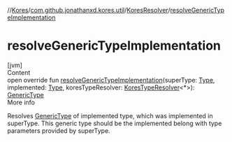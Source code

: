 //[Kores](../../index.md)/[com.github.jonathanxd.kores.util](../index.md)/[KoresResolver](index.md)/[resolveGenericTypeImplementation](resolve-generic-type-implementation.md)



# resolveGenericTypeImplementation  
[jvm]  
Content  
open override fun [resolveGenericTypeImplementation](resolve-generic-type-implementation.md)(superType: [Type](https://docs.oracle.com/javase/8/docs/api/java/lang/reflect/Type.html), implemented: [Type](https://docs.oracle.com/javase/8/docs/api/java/lang/reflect/Type.html), koresTypeResolver: [KoresTypeResolver](../../com.github.jonathanxd.kores.type/-kores-type-resolver/index.md)<*>): [GenericType](../../com.github.jonathanxd.kores.type/-generic-type/index.md)  
More info  


Resolves [GenericType](../../com.github.jonathanxd.kores.type/-generic-type/index.md) of implemented type, which was implemented in superType. This generic type should be the implemented belong with type parameters provided by superType.

  



